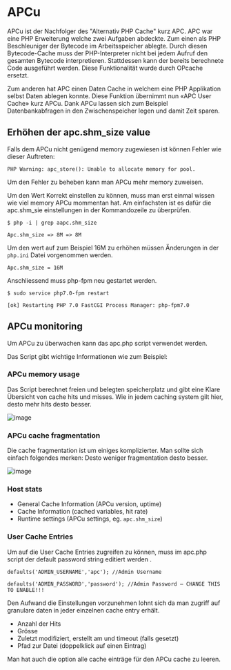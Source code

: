 # APCu

APCu ist der Nachfolger des "Alternativ PHP Cache" kurz APC. APC war eine PHP Erweiterung welche zwei Aufgaben abdeckte. Zum einen als PHP Beschleuniger der Bytecode im Arbeitsspeicher ablegte. Durch diesen Bytecode-Cache muss der PHP-Interpreter nicht bei jedem Aufruf den gesamten Bytecode interpretieren. Stattdessen kann der bereits berechnete Code ausgeführt werden. Diese Funktionalität wurde durch OPcache ersetzt.

Zum anderen hat APC einen Daten Cache in welchem eine PHP Applikation selbst Daten ablegen konnte. Diese Funktion übernimmt nun «APC User Cache» kurz APCu. Dank APCu lassen sich zum Beispiel Datenbankabfragen in den Zwischenspeicher legen und damit Zeit sparen.



## Erhöhen der apc.shm\_size value

Falls dem APCu nicht genügend memory zugewiesen ist können Fehler wie dieser Auftreten:

```PHP Warning: apc_store(): Unable to allocate memory for pool.```

Um den Fehler zu beheben kann man APCu mehr memory zuweisen.

Um den Wert Korrekt einstellen zu können, muss man erst einmal wissen wie viel memory APCu mommentan hat. Am einfachsten ist es dafür die apc.shm\_sie einstellungen in der Kommandozeile zu überprüfen.

```$ php -i | grep aapc.shm_size```

```Apc.shm_size => 8M => 8M```

Um den wert auf zum Beispiel 16M zu erhöhen müssen Änderungen in der ```php.ini``` Datei vorgenommen werden.

```Apc.shm_size = 16M```

Anschliessend muss php-fpm neu gestartet werden.

```$ sudo service php7.0-fpm restart```

```[ok] Restarting PHP 7.0 FastCGI Process Manager: php-fpm7.0```

## APCu monitoring

Um APCu zu überwachen kann das apc.php script verwendet werden.

Das Script gibt wichtige Informationen wie zum Beispiel:

### APCu memory usage

Das Script berechnet freien und belegten speicherplatz und gibt eine Klare Übersicht von cache hits und misses. Wie in jedem caching system gilt hier, desto mehr hits desto besser.

![image](https://user-images.githubusercontent.com/47870802/187645357-8caf875b-ba36-4d71-9265-2b6518232c47.png)

### APCu cache fragmentation

Die cache fragmentation ist um einiges komplizierter. Man sollte sich einfach folgendes merken: Desto weniger fragmentation desto besser.

![image](https://user-images.githubusercontent.com/47870802/187645421-782b129f-b23d-47bc-85df-7747d7077669.png)

### Host stats

- General Cache Information (APCu version, uptime)
- Cache Information (cached variables, hit rate)
- Runtime settings (APCu settings, eg. ```apc.shm_size```)

### User Cache Entries

Um auf die User Cache Entries zugreifen zu können, muss im apc.php script der default password string editiert werden .

```defaults('ADMIN_USERNAME','apc'); //Admin Username```

```defaults('ADMIN_PASSWORD','password'); //Admin Password – CHANGE THIS TO ENABLE!!!```

Den Aufwand die Einstellungen vorzunehmen lohnt sich da man zugriff auf granulare daten in jeder einzelnen cache entry erhält.

- Anzahl der Hits
- Grösse
- Zuletzt modifiziert, erstellt am und timeout (falls gesetzt)
- Pfad zur Datei (doppelklick auf einen Eintrag)

Man hat auch die option alle cache einträge für den APCu cache zu leeren.
